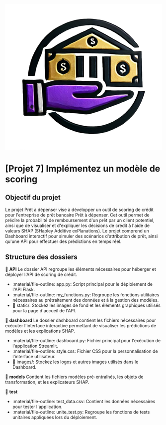 ![Prêt à dépenser](/dashboard/images/Logo_GPT.png)

# [Projet 7] Implémentez un modèle de scoring

## Objectif du projet
Le projet Prêt à dépenser vise à développer un outil de scoring de crédit pour l'entreprise de prêt bancaire Prêt à dépenser. Cet outil permet de prédire la probabilité de remboursement d'un prêt par un client potentiel, ainsi que de visualiser et d'expliquer les décisions de crédit à l'aide de valeurs SHAP (SHapley Additive exPlanations). Le projet comprend un Dashboard interactif pour simuler des scénarios d'attribution de prêt, ainsi qu'une API pour effectuer des prédictions en temps réel.

## Structure des dossiers

:file_folder: **API**
Le dossier API regroupe les éléments nécessaires pour héberger et déployer l'API de scoring de crédit. 

* :material/file-outline: app.py: Script principal pour le déploiement de l'API Flask.
* :material/file-outline: my_functions.py: Regroupe les fonctions utilitaires nécessaires au prétraitement des données et à la gestion des modèles.
* :file_folder: static/: Stockez les images de fond et les éléments graphiques utilisés pour la page d'accueil de l'API.

:file_folder: **dashboard**
Le dossier dashboard contient les fichiers nécessaires pour exécuter l'interface interactive permettant de visualiser les prédictions de modèles et les explications SHAP.

* :material/file-outline: dashboard.py: Fichier principal pour l'exécution de l'application Streamlit.
* :material/file-outline: style.css: Fichier CSS pour la personnalisation de l'interface utilisateur.
* :file_folder: images/: Stockez les logos et autres images utilisés dans le Dashboard.

:file_folder: **models**
Contient les fichiers modèles pré-entraînés, les objets de transformation, et les explicateurs SHAP.

:file_folder: **test**

* :material/file-outline: test_data.csv: Contient les données nécessaires pour tester l'application.
* :material/file-outline: unite_test.py: Regroupe les fonctions de tests unitaires appliquées lors du déploiement.